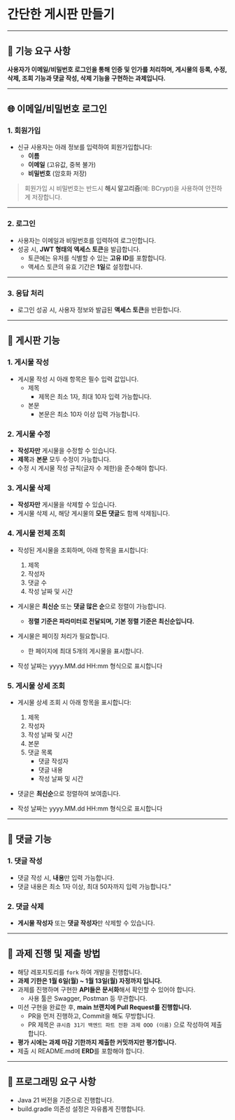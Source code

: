 # 간단한 게시판 만들기

---

## **🚀 기능 요구 사항**

**사용자가 이메일/비밀번호 로그인을 통해 인증 및 인가를 처리하며, 게시물의 등록, 수정, 삭제, 조회 기능과 댓글 작성, 삭제 기능을 구현하는 과제입니다.**

---

## **🌐 이메일/비밀번호 로그인**

### **1. 회원가입**
- 신규 사용자는 아래 정보를 입력하여 회원가입합니다:
    - **이름**
    - **이메일** (고유값, 중복 불가)
    - **비밀번호** (암호화 저장)

> 회원가입 시 비밀번호는 반드시 **해시 알고리즘**(예: BCrypt)을 사용하여 안전하게 저장합니다.

---

### **2. 로그인**
- 사용자는 이메일과 비밀번호를 입력하여 로그인합니다.
- 성공 시, **JWT 형태의 액세스 토큰**을 발급합니다.
    - 토큰에는 유저를 식별할 수 있는 **고유 ID**를 포함합니다.
    - 액세스 토큰의 유효 기간은 **1일**로 설정합니다.

---

### **3. 응답 처리**
- 로그인 성공 시, 사용자 정보와 발급된 **액세스 토큰**을 반환합니다.

---

## **📝 게시판 기능**

### **1. 게시물 작성**
- 게시물 작성 시 아래 항목은 필수 입력 값입니다.
   - 제목
     - 제목은 최소 1자, 최대 10자 입력 가능합니다.
   - 본문
     - 본문은 최소 10자 이상 입력 가능합니다.

### **2. 게시물 수정**
- **작성자만** 게시물을 수정할 수 있습니다.
- **제목**과 **본문** 모두 수정이 가능합니다.
- 수정 시 게시물 작성 규칙(글자 수 제한)을 준수해야 합니다.

### **3. 게시물 삭제**
- **작성자만** 게시물을 삭제할 수 있습니다.
- 게시물 삭제 시, 해당 게시물의 **모든 댓글**도 함께 삭제됩니다.

### **4. 게시물 전체 조회**
- 작성된 게시물을 조회하며, 아래 항목을 표시합니다:
   1. 제목
   2. 작성자
   3. 댓글 수
   4. 작성 날짜 및 시간

- 게시물은 **최신순** 또는 **댓글 많은 순**으로 정렬이 가능합니다.
  - **정렬 기준은 파라미터로 전달되며, 기본 정렬 기준은 최신순입니다.**
- 게시물은 페이징 처리가 필요합니다.
  - 한 페이지에 최대 5개의 게시물을 표시합니다.
- 작성 날짜는 yyyy.MM.dd HH:mm 형식으로 표시합니다

### **5. 게시물 상세 조회**
- 게시물 상세 조회 시 아래 항목을 표시합니다:
   1. 제목
   2. 작성자
   3. 작성 날짜 및 시간
   4. 본문
   5. 댓글 목록
      - 댓글 작성자
      - 댓글 내용
      - 작성 날짜 및 시간

- 댓글은 **최신순**으로 정렬하여 보여줍니다.
- 작성 날짜는 yyyy.MM.dd HH:mm 형식으로 표시합니다

---

## **💬 댓글 기능**

### **1. 댓글 작성**
- 댓글 작성 시, **내용**만 입력 가능합니다.
- 댓글 내용은 최소 1자 이상, 최대 50자까지 입력 가능합니다."

### **2. 댓글 삭제**
- **게시물 작성자** 또는 **댓글 작성자**만 삭제할 수 있습니다. 

---

## **📮 과제 진행 및 제출 방법**

- 해당 레포지토리를 `fork` 하여 개발을 진행합니다.
- **과제 기한은 1월 6일(월) ~ 1월 13일(월) 자정까지 입니다.**
- 과제를 진행하며 구현한 **API들은 문서화**해서 확인할 수 있어야 합니다.
  - 사용 툴은 Swagger, Postman 등 무관합니다.
- 미션 구현을 완료한 후, **main 브랜치에 Pull Request를 진행합니다.**
    - PR을 먼저 진행하고, Commit을 해도 무방합니다.
    - PR 제목은 `큐시즘 31기 백엔드 파트 전환 과제 OOO (이름)` 으로 작성하여 제출합니다.
- **평가 시에는 과제 마감 기한까지 제출한 커밋까지만 평가합니다.**
- 제출 시 README.md에 **ERD**를 포함해야 합니다.

---

## **🎯 프로그래밍 요구 사항**

- Java 21 버전을 기준으로 진행합니다.
- build.gradle 의존성 설정은 자유롭게 진행합니다.
